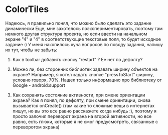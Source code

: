 # ColorTiles
Надеюсь, я правильно понял, что можно было сделать это задание динамически
Еще, мне захотелось поэкспериментировать, поэтому там немного другая структура проекта, 
но если ввести на начальном экране "4" и "4" в соответствующие текстовые поля, то будет исходное задание :)
У меня накопилось куча вопросов по поводу задания, напишу их тут, чтобы не забыть:

1) Как в toolbar добавить кнопку "restart" ? Ее нет по дефолту?

2) Можно ли, без сторонних библиотек задавать ширину объектов на экране? 
  Например, я хотел задать кнопке "pressToStart" ширину, условно говоря, 70%. 
  Нашел только информацию про библиотеку от Google - android:support
  
3) Как сохранять состояние активности, при смене ориентации экрана?
  Как я понял, по дефолту, при смене ориентации, снова вызывается onCreate()
  (там какие то сложные вещи в интернетах пишут, но вы это все равно расскажете когда нибудь :), поэтому я просто залочил
  переворот экрана на второй активности, но все равно, есть глюки, которые я не смог предусмотреть, связанные с переворотом экрана)

